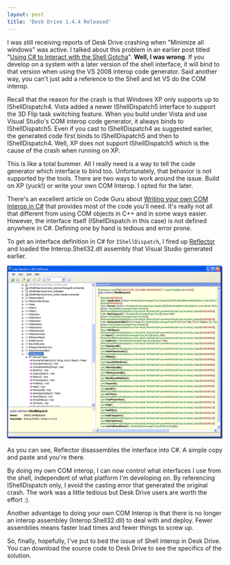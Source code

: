 ```yaml
---
layout: post
title: 'Desk Drive 1.4.4 Released'
---
```

I was still receiving reports of Desk Drive crashing when "Minimize all windows" was active. I talked about this problem in an earlier post titled "[Using C# to Interact with the Shell Gotcha](http://mike-ward.net/2008/08/07/using-c-to-interact-with-the-shell-gotcha)". **Well, I was wrong**. If you develop on a system with a later version of the shell interface, it will bind to that version when using the VS 2008 interop code generator. Said another way, you can't just add a reference to the Shell and let VS do the COM interop.

Recall that the reason for the crash is that Windows XP only supports up to IShellDispatch4. Vista added a newer IShellDispatch5 interface to support the 3D Flip task switching feature. When you build under Vista and use Visual Studio's COM interop code generator, it always binds to IShellDispatch5. Even if you cast to IShellDispatch4 as suggested earlier, the generated code first binds to IShellDispatch5 and then to IShellDispatch4. Well, XP does not support IShellDispatch5 which is the cause of the crash when running on XP.

This is like a total bummer. All I really need is a way to tell the code generator which interface to bind too. Unfortunately, that behavior is not supported by the tools. There are two ways to work around the issue. Build on XP (yuck!) or write your own COM Interop. I opted for the later.

There's an excellent article on Code Guru about [Writing your own COM Interop in C#](http://www.codeguru.com/csharp/csharp/cs_misc/com/article.php/c9065/) that provides most of the code you'll need. It's really not all that different from using COM objects in C++ and in some ways easier. However, the interface itself (IShellDispatch in this case) is not defined anywhere in C#. Defining one by hand is tedious and error prone.

To get an interface definition in C# for `IShellDispatch`, I fired up [Reflector](http://www.aisto.com/roeder/dotnet/) and loaded the Interop.Shell32.dll assembly that Visual Studio generated earlier.

![image](/cdn/images/blog/DeskDrive1.4.4Released_8162/image_thumb.png)

As you can see, Reflector disassembles the interface into C#. A simple copy and paste and you're there.

By doing my own COM interop, I can now control what interfaces I use from the shell, independent of what platform I'm developing on. By referencing IShellDispatch only, I avoid the casting error that generated the original crash. The work was a little tedious but Desk Drive users are worth the effort :).

Another advantage to doing your own COM Interop is that there is no longer an interop assembley (Interop.Shell32.dll) to deal with and deploy. Fewer assemblies means faster load times and fewer things to screw up.

So, finally, hopefully, I've put to bed the issue of Shell interop in Desk Drive. You can download the source code to Desk Drive to see the specifics of the solution. 
